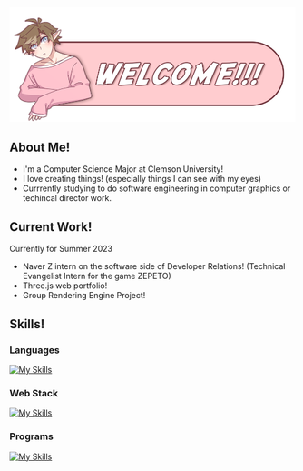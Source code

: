 ![alt text](https://github.com/imaSoftea/imaSoftea/blob/main/Welcome.png "Art by: @Starlinya")

## About Me!
* I'm a Computer Science Major at Clemson University!
* I love creating things! (especially things I can see with my eyes)
* Currrently studying to do software engineering in computer graphics or techincal director work.

## Current Work! 
Currently for Summer 2023
* Naver Z intern on the software side of Developer Relations! (Technical Evangelist Intern for the game ZEPETO)
* Three.js web portfolio!
* Group Rendering Engine Project!

## Skills!
### Languages
[![My Skills](https://skillicons.dev/icons?i=cpp,cs,c,java,ts,js,matlab)](https://skillicons.dev)
### Web Stack
[![My Skills](https://skillicons.dev/icons?i=react,threejs,tailwind,nodejs,vite)](https://skillicons.dev)
### Programs
[![My Skills](https://skillicons.dev/icons?i=visualstudio,vscode,unity,blender,ae,ps,pr,wordpress)](https://skillicons.dev)
